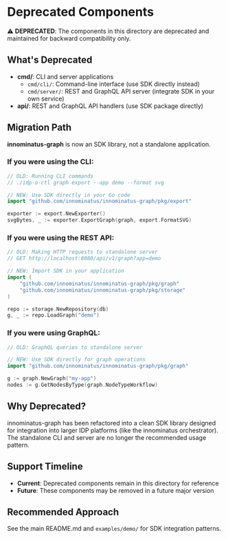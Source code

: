 # Deprecated Components

⚠️ **DEPRECATED**: The components in this directory are deprecated and maintained for backward compatibility only.

## What's Deprecated

- **cmd/**: CLI and server applications
  - `cmd/cli/`: Command-line interface (use SDK directly instead)
  - `cmd/server/`: REST and GraphQL API server (integrate SDK in your own service)
- **api/**: REST and GraphQL API handlers (use SDK package directly)

## Migration Path

**innominatus-graph** is now an SDK library, not a standalone application.

### If you were using the CLI:
```go
// OLD: Running CLI commands
// ./idp-o-ctl graph export --app demo --format svg

// NEW: Use SDK directly in your Go code
import "github.com/innominatus/innominatus-graph/pkg/export"

exporter := export.NewExporter()
svgBytes, _ := exporter.ExportGraph(graph, export.FormatSVG)
```

### If you were using the REST API:
```go
// OLD: Making HTTP requests to standalone server
// GET http://localhost:8080/api/v1/graph?app=demo

// NEW: Import SDK in your application
import (
    "github.com/innominatus/innominatus-graph/pkg/graph"
    "github.com/innominatus/innominatus-graph/pkg/storage"
)

repo := storage.NewRepository(db)
g, _ := repo.LoadGraph("demo")
```

### If you were using GraphQL:
```go
// OLD: GraphQL queries to standalone server

// NEW: Use SDK directly for graph operations
import "github.com/innominatus/innominatus-graph/pkg/graph"

g := graph.NewGraph("my-app")
nodes := g.GetNodesByType(graph.NodeTypeWorkflow)
```

## Why Deprecated?

innominatus-graph has been refactored into a clean SDK library designed for integration into larger IDP platforms (like the innominatus orchestrator). The standalone CLI and server are no longer the recommended usage pattern.

## Support Timeline

- **Current**: Deprecated components remain in this directory for reference
- **Future**: These components may be removed in a future major version

## Recommended Approach

See the main README.md and `examples/demo/` for SDK integration patterns.
